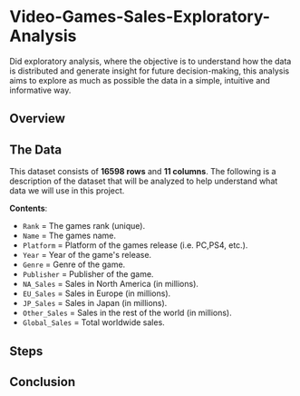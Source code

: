 # Video-Games-Sales-Exploratory-Analysis
Did exploratory analysis, where the objective is to understand how the data is distributed and generate insight for future decision-making, this analysis aims to explore as much as possible the data in a simple, intuitive and informative way.

## Overview

## The Data
This dataset consists of **16598 rows** and **11 columns**. The following is a description of the dataset that will be analyzed to help understand what data we will use in this project.

**Contents**:
* `Rank` = The games rank (unique).
* `Name` = The games name.
* `Platform` = Platform of the games release (i.e. PC,PS4, etc.).
* `Year` = Year of the game's release.
* `Genre` = Genre of the game.
* `Publisher` = Publisher of the game.
* `NA_Sales` = Sales in North America (in millions).
* `EU_Sales` = Sales in Europe (in millions).
* `JP_Sales` = Sales in Japan (in millions).
* `Other_Sales` = Sales in the rest of the world (in millions).
* `Global_Sales` = Total worldwide sales.

## Steps

## Conclusion
